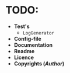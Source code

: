 # TODO:
- **Test's**
  - `LogGenerator`
- **Config-file**
- **Documentation**
- **Readme**
- **Licence**
- **Copyrights (_Author_)**

